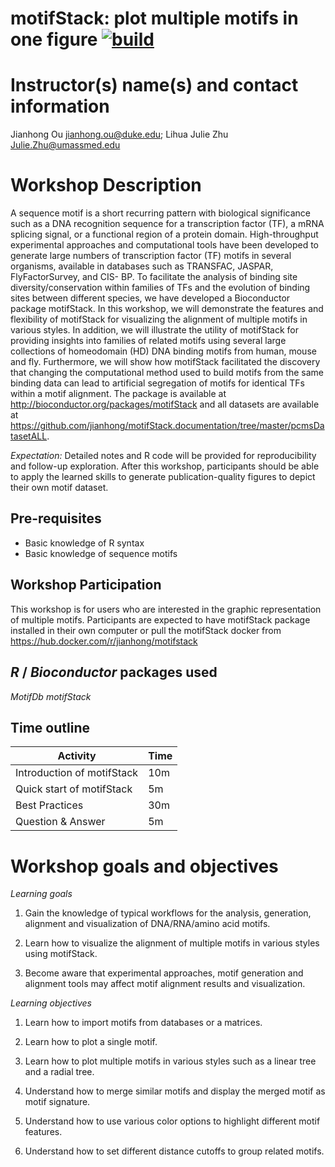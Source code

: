 # motifStack: plot multiple motifs in one figure [![build](https://travis-ci.com/jianhong/motifStackWorkshop.svg?branch=master)](https://travis-ci.com/jianhong/motifStackWorkshop)

# Instructor(s) name(s) and contact information

Jianhong Ou <jianhong.ou@duke.edu>; Lihua Julie Zhu <Julie.Zhu@umassmed.edu>

# Workshop Description

A sequence motif is a short recurring pattern with biological significance such as a DNA recognition sequence for a transcription factor (TF), a mRNA splicing signal, or a functional region of a protein domain. High-throughput experimental approaches and computational tools have been developed to generate large numbers of transcription factor (TF) motifs in several organisms, available in databases such as TRANSFAC, JASPAR, FlyFactorSurvey, and CIS- BP. To facilitate the analysis of binding site diversity/conservation within families of TFs and the evolution of binding sites between different species, we have developed a Bioconductor package motifStack. In this workshop, we will demonstrate the features and flexibility of motifStack for visualizing the alignment of multiple motifs in various styles. In addition, we will illustrate the utility of motifStack for providing insights into families of related motifs using several large collections of homeodomain (HD) DNA binding motifs from human, mouse and fly. Furthermore, we will show how motifStack facilitated the discovery that changing the computational method used to build motifs from the same binding data can lead to artificial segregation of motifs for identical TFs within a motif alignment. The package is available at http://bioconductor.org/packages/motifStack and all datasets are available at https://github.com/jianhong/motifStack.documentation/tree/master/pcmsDatasetALL. 

*Expectation:* Detailed notes and R code will be provided for reproducibility and follow-up exploration.
After this workshop, participants should be able to apply the learned skills to generate publication-quality
figures to depict their own motif dataset.

## Pre-requisites

* Basic knowledge of R syntax
* Basic knowledge of sequence motifs

## Workshop Participation

This workshop is for users who are interested in the graphic representation of multiple motifs. Participants are expected to have motifStack package installed in their own computer or pull the motifStack docker from https://hub.docker.com/r/jianhong/motifstack

## _R_ / _Bioconductor_ packages used

_MotifDb_
_motifStack_

## Time outline

| Activity                     | Time |
|------------------------------|------|
| Introduction of motifStack   | 10m  |
| Quick start of motifStack    | 5m   |
| Best Practices               | 30m  |
| Question & Answer            | 5m   |

# Workshop goals and objectives

*Learning goals* 

1.	Gain the knowledge of typical workflows for the analysis, generation, alignment and visualization of DNA/RNA/amino acid motifs.

2.	Learn how to visualize the alignment of multiple motifs in various styles using motifStack.

3.	Become aware that experimental approaches, motif generation and alignment tools may affect motif alignment results and visualization.


*Learning objectives*

1.	Learn how to import motifs from databases or a matrices.

2.	Learn how to plot a single motif.

3.	Learn how to plot multiple motifs in various styles such as a linear tree and a radial tree.

4.	Understand how to merge similar motifs and display the merged motif as motif signature.

5.	Understand how to use various color options to highlight different motif features.

6.	Understand how to set different distance cutoffs to group related motifs.
